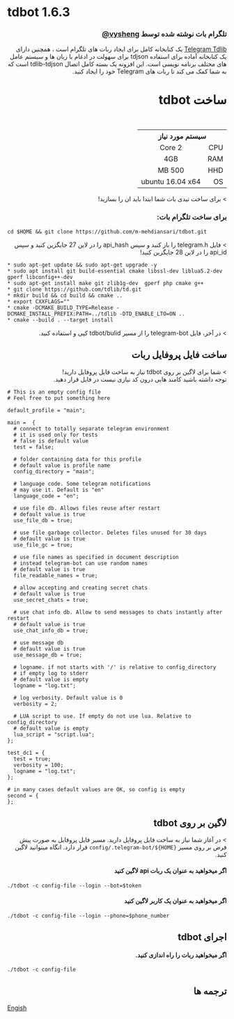 # tdbot 1.6.3
<h3 align="right"><a href="https://github.com/vysheng">@vysheng</a> تلگرام بات نوشته شده توسط </h3>

<p dir="rtl">
<a href="https://github.com/tdlib/td">Telegram Tdlib</a> یک کتابخانه کامل برای ایجاد ربات های تلگرام است ، همچنین دارای یک کتابخانه آماده برای استفاده tdjson برای سهولت در ادغام با زبان ها و سیستم عامل های مختلف برنامه نویسی است.
این افزونه یک بسته کامل اتصال tdlib-tdjson است که به شما کمک می کند تا ربات های Telegram خود را ایجاد کنید.
<br></p>

<h1 align="right">tdbot ساخت</h1>
<table style="width:100%" dir="rtl">
   <tr>
      <th colspan="3">سیستم مورد نیاز</th>
   </tr>
   <tr>
     <td colspan="2">CPU</td>
     <td align="center">2 Core</td>
    </tr>
    <tr>
     <td colspan="2">RAM</td>
     <td align="center">4GB</td>
    </tr>
    <tr>
     <td colspan="2">HHD</td>
     <td align="center">500 MB</td>
    </tr>
    <tr>
     <td colspan="2">OS</td>
     <td align="center">ubuntu 16.04 x64</td>
    </tr>
</table>
<p dir="rtl"> > برای ساخت تیدی بات شما ابتدا باید ان را بسازید!</p>

<h3 align="right">:برای ساخت تلگرام بات</h3>

```
cd $HOME && git clone https://github.com/m-mehdiansari/tdbot.git
```

<p dir="rtl"> > فایل telegram.h را باز کنید و سپس api_hash را در لاین 27 جایگزین کنید و سپس api_id را در لاین 28 جایگزین کنید!</p>

```
* sudo apt-get update && sudo apt-get upgrade -y
* sudo apt install git build-essential cmake libssl-dev liblua5.2-dev gperf libconfig++-dev
* sudo apt-get install make git zlib1g-dev  gperf php cmake g++
* git clone https://github.com/tdlib/td.git
* mkdir build && cd build && cmake ..
* export CXXFLAGS=""
* cmake -DCMAKE_BUILD_TYPE=Release -DCMAKE_INSTALL_PREFIX:PATH=../tdlib -DTD_ENABLE_LTO=ON ..
* cmake --build . --target install
```
<p dir="rtl"> > در آخر، فایل telegram-bot را از مسیر tdbot/bulid کپی و استفاده کنید.</p>

<h2 align="right">ساخت فایل پروفایل ربات</h2>

<p dir="rtl"> > شما برای لاگین بر روی tdbot نیاز به ساخت فایل پروفایل دارید!<br>توجه داشته باشید کامند هایی درون کد نیازی نیست در فایل قرار دهید.</p>

```
# This is an empty config file
# Feel free to put something here

default_profile = "main";

main =  {
  # connect to totally separate telegram environment
  # it is used only for tests
  # false is default value
  test = false;
  
  # folder containing data for this profile
  # default value is profile name
  config_directory = "main";
  
  # language code. Some telegram notifications
  # may use it. Default is "en"
  language_code = "en";

  # use file db. Allows files reuse after restart
  # default value is true
  use_file_db = true;
  
  # use file garbage collector. Deletes files unused for 30 days
  # default value is true
  use_file_gc = true;

  # use file names as specified in document description
  # instead telegram-bot can use random names
  # default value is true
  file_readable_names = true;

  # allow accepting and creating secret chats
  # default value is true
  use_secret_chats = true;

  # use chat info db. Allow to send messages to chats instantly after restart
  # default value is true
  use_chat_info_db = true;

  # use message db
  # default value is true
  use_message_db = true;

  # logname. if not starts with '/' is relative to config_directory
  # if empty log to stderr
  # default value is empty
  logname = "log.txt";

  # log verbosity. Default value is 0
  verbosity = 2;

  # LUA script to use. If empty do not use lua. Relative to config_directory
  # default value is empty
  lua_script = "script.lua";
};

test_dc1 = {
  test = true;
  verbosity = 100;
  logname = "log.txt";
};

# in many cases default values are OK, so config is empty
second = {
};
```
<h2 align="right">tdbot لاگین بر روی</h2>

<p dir="rtl"> > در آغاز شما نیاز به ساخت فایل پروفایل دارید. مسیر فایل پروفایل به صورت پیش فرض بر روی مسیر <code>config/.telegram-bot/${HOME}</code> قرار دارد. انگاه میتوانید لاگین کنید.</p>

<h4 align="right">لاگین کنید api اگر میخواهید به عنوان یک ربات</h4>

```
./tdbot -c config-file --login --bot=$token
```

<h4 align="right">اگر میخواهید به عنوان یک کاربر لاگین کنید</h4>

```
./tdbot -c config-file --login --phone=$phone_number
```

<h2 align="right">tdbot اجرای</h2>

<h4 align="right">.اگر میخواهید ربات را راه اندازی کنید</h4>

```
./tdbot -c config-file
```

<h2 align="right">ترجمه ها</h2>

[Engish](https://github.com/m-mehdiansari/tdbot/blob/master/README.md)
